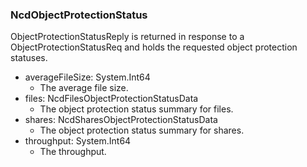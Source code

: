 ### NcdObjectProtectionStatus
ObjectProtectionStatusReply is returned in response to a
 ObjectProtectionStatusReq and holds the requested object protection statuses.

- averageFileSize: System.Int64
  - The average file size.
- files: NcdFilesObjectProtectionStatusData
  - The object protection status summary for files.
- shares: NcdSharesObjectProtectionStatusData
  - The object protection status summary for shares.
- throughput: System.Int64
  - The throughput.

